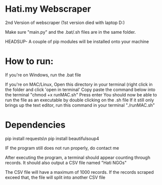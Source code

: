 # Hati.my Webscraper

2nd Version of webscraper (1st version died with laptop D:)

Make sure "main.py" and the .bat/.sh files are in the same folder.

HEADSUP- A couple of pip modules will be installed onto your machine

# How to run:
If you're on Windows, run the .bat file

If you're on MAC/Linux,
Open this directory in your terminal (right click in the folder and click 'open in terminal'
Copy paste the command below into the terminal
"chmod +x runMAC.sh"
Press enter
You should now be able to run the file as an executable by double clicking on the .sh file
If it still only brings up the text editor, run this command in your terminal
"./runMAC.sh"

# Dependencies
pip install requests\n
pip install beautifulsoup4


IF the program still does not run properly, do contact me

After executing the program, a terminal should appear counting through records.
It should also output a CSV file named "Hati NGOs"

The CSV file will have a maximum of 1000 records.
If the records scraped exceed that, the file will split into another CSV file
